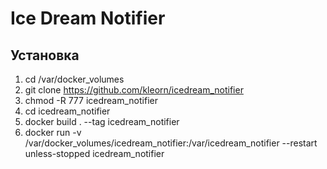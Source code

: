 # Ice Dream Notifier
## Установка
1. cd /var/docker_volumes
2. git clone https://github.com/kleorn/icedream_notifier
2. chmod -R 777 icedream_notifier
3. cd icedream_notifier
3. docker build . --tag icedream_notifier
4. docker run -v /var/docker_volumes/icedream_notifier:/var/icedream_notifier --restart unless-stopped icedream_notifier